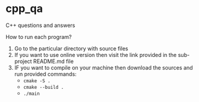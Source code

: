 # cpp_qa
C++ questions and answers

How to run each program?  
1) Go to the particular directory with source files  
2) If you want to use online version then visit the link provided in the sub-project README.md file
3) IF you want to compile on your machine then download the sources and run provided commands:
   * `cmake -S .`
   * `cmake --build .`
   * `./main`
